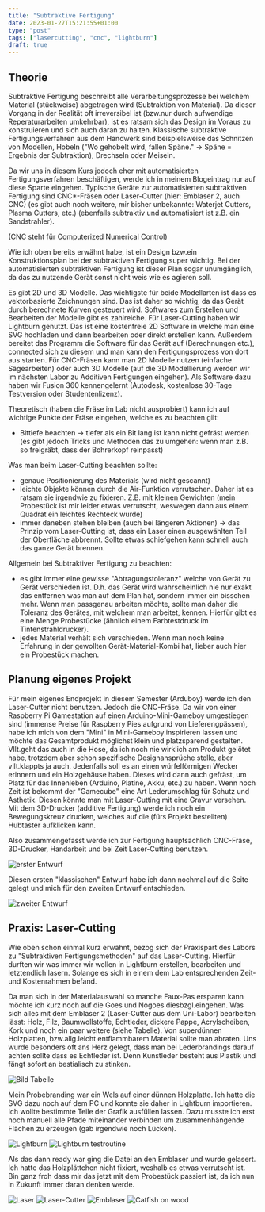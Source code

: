 ```yaml
---
title: "Subtraktive Fertigung"
date: 2023-01-27T15:21:55+01:00
type: "post"
tags: ["lasercutting", "cnc", "lightburn"]
draft: true
---
```


## Theorie

Subtraktive Fertigung beschreibt alle Verarbeitungsprozesse bei welchem Material (stückweise) abgetragen wird (Subtraktion von Material). Da dieser Vorgang in der Realität oft irreversibel ist (bzw.nur durch aufwendige Reperaturarbeiten umkehrbar), ist es ratsam sich das Design im Voraus zu konstruieren und sich auch daran zu halten.
Klassische subtraktive Fertigungsverfahren aus dem Handwerk sind beispielsweise das Schnitzen von Modellen, Hobeln ("Wo gehobelt wird, fallen Späne." -> Späne = Ergebnis der Subtraktion), Drechseln oder Meiseln.

Da wir uns in diesem Kurs jedoch eher mit automatisierten Fertigungsverfahren beschäftigen, werde ich in meinem Blogeintrag nur auf diese Sparte eingehen. Typische Geräte zur automatisierten subtraktiven Fertigung sind CNC*-Fräsen oder Laser-Cutter (hier: Emblaser 2, auch CNC) (es gibt auch noch weitere, mir bisher unbekannte: Waterjet Cutters, Plasma Cutters, etc.) (ebenfalls subtraktiv und automatisiert ist z.B. ein Sandstrahler).

(CNC steht für Computerized Numerical Control)

Wie ich oben bereits erwähnt habe, ist ein Design bzw.ein Konstruktionsplan bei der subtraktiven Fertigung super wichtig. Bei der automatisierten subtraktiven Fertigung ist dieser Plan sogar unumgänglich, da das zu nutzende Gerät sonst nicht weis wie es agieren soll.
	
Es gibt 2D und 3D Modelle. Das wichtigste für beide Modellarten ist dass es vektorbasierte Zeichnungen sind.  Das ist daher so wichtig, da das Gerät durch berechnete Kurven gesteuert wird. Softwares zum Erstellen und Bearbeiten der Modelle gibt es zahlreiche.
Für Laser-Cutting haben wir Lightburn genutzt. Das ist eine kostenfreie 2D Software in welche man eine SVG hochladen und dann bearbeiten oder direkt erstellen kann. Außerdem bereitet das Programm die Software für das Gerät auf (Berechnungen etc.), connected sich zu diesem und man kann den Fertigungsprozess von dort aus starten.
Für CNC-Fräsen kann man 2D Modelle nutzen (einfache Sägearbeiten) oder auch 3D Modelle (auf die 3D Modellierung werden wir im nächsten Labor zu Additiven Fertigungen eingehen). Als Software dazu haben wir Fusion 360 kennengelernt (Autodesk, kostenlose 30-Tage Testversion oder Studentenlizenz).
	
Theoretisch (haben die Fräse im Lab nicht ausprobiert) kann ich auf wichtige Punkte der Fräse eingehen, welche es zu beachten gilt:

* Bittiefe beachten -> tiefer als ein Bit lang ist kann nicht gefräst werden (es gibt jedoch Tricks und Methoden das zu umgehen: wenn man z.B. so freigräbt, dass der Bohrerkopf reinpasst)
	
Was man beim Laser-Cutting beachten sollte:

* genaue Positionierung des Materials (wird nicht gescannt)
* leichte Objekte können durch die Air-Funktion verrutschen. Daher ist es ratsam sie irgendwie zu fixieren. Z.B. mit kleinen Gewichten (mein Probestück ist mir leider etwas verrutscht, weswegen dann aus einem Quadrat ein leichtes Rechteck wurde)
* immer daneben stehen bleiben (auch bei längeren Aktionen) -> das Prinzip vom Laser-Cutting ist, dass ein Laser einen ausgewählten Teil der Oberfläche abbrennt. Sollte etwas schiefgehen kann schnell auch das ganze Gerät brennen.

Allgemein bei Subtraktiver Fertigung zu beachten:

* es gibt immer eine gewisse "Abtragungstoleranz" welche von Gerät zu Gerät verschieden ist. D.h. das Gerät wird wahrscheinlich nie nur exakt das entfernen was man auf dem Plan hat, sondern immer ein bisschen mehr. Wenn man passgenau arbeiten möchte, sollte man daher die Toleranz des Gerätes, mit welchem man arbeitet, kennen. Hierfür gibt es eine Menge Probestücke (ähnlich einem Farbtestdruck im Tintenstrahldrucker).
* jedes Material verhält sich verschieden. Wenn man noch keine Erfahrung in der gewollten Gerät-Material-Kombi hat, lieber auch hier ein Probestück machen.

## Planung eigenes Projekt

Für mein eigenes Endprojekt in diesem Semester (Arduboy) werde ich den Laser-Cutter nicht benutzen. Jedoch die CNC-Fräse. Da wir von einer Raspberry Pi Gamestation auf einen Arduino-Mini-Gameboy umgestiegen sind (immense Preise für Raspberry Pies aufgrund von Lieferengpässen), habe ich mich von dem "Mini" in Mini-Gameboy inspirieren lassen und möchte das Gesamtprodukt möglichst klein und platzsparend gestalten. Vllt.geht das auch in die Hose, da ich noch nie wirklich am Produkt gelötet habe, trotzdem aber schon spezifische Designansprüche stelle, aber vllt.klappts ja auch. Jedenfalls soll es an einen würfelförmigen Wecker erinnern und ein Holzgehäuse haben. Dieses wird dann auch gefräst, um Platz für das Innenleben (Arduino, Platine, Akku, etc.) zu haben. Wenn noch Zeit ist bekommt der "Gamecube" eine Art Lederumschlag für Schutz und Ästhetik. Diesen könnte man mit Laser-Cutting mit eine Gravur versehen. Mit dem 3D-Drucker (additive Fertigung) werde ich noch ein Bewegungskreuz drucken, welches auf die (fürs Projekt bestellten) Hubtaster aufklicken kann.

Also zusammengefasst werde ich zur Fertigung hauptsächlich CNC-Fräse, 3D-Drucker, Handarbeit und bei Zeit Laser-Cutting benutzen.

![erster Entwurf](signal-2023-01-28-131644_003.jpeg)

Diesen ersten "klassischen" Entwurf habe ich dann nochmal auf die Seite gelegt und mich für den zweiten Entwurf entschieden.

![zweiter Entwurf](signal-2023-01-28-131644_002.jpeg)


## Praxis: Laser-Cutting

Wie oben schon einmal kurz erwähnt, bezog sich der Praxispart des Labors zu "Subtraktiven Fertigungsmethoden" auf das Laser-Cutting. Hierfür durften wir was immer wir wollen in Lightburn erstellen, bearbeiten und letztendlich lasern. Solange es sich in einem dem Lab entsprechenden Zeit- und Kostenrahmen befand.

Da man sich in der Materialauswahl so manche Faux-Pas ersparen kann möchte ich kurz noch auf die Goes und Nogoes diesbzgl.eingehen. Was sich alles mit dem Emblaser 2 (Laser-Cutter aus dem Uni-Labor) bearbeiten lässt: Holz, Filz, Baumwollstoffe, Echtleder, dickere Pappe, Acrylscheiben, Kork und noch ein paar weitere (siehe Tabelle). Von superdünnen Holzplatten, bzw.allg.leicht entflammbarem Material sollte man abraten. Uns wurde besonders oft ans Herz gelegt, dass man bei Lederbrandings darauf achten sollte dass es Echtleder ist. Denn Kunstleder besteht aus Plastik und fängt sofort an bestialisch zu stinken.

![Bild Tabelle](material_table.png)

Mein Probebranding war ein Wels auf einer dünnen Holzplatte. Ich hatte die SVG dazu noch auf dem PC und konnte sie daher in Lightburn importieren. Ich wollte bestimmte Teile der Grafik ausfüllen lassen. Dazu musste ich erst noch manuell alle Pfade miteinander verbinden um zusammenhängende Flächen zu erzeugen (gab irgendwie noch Lücken). 

![Lightburn](lightburn_one.png)
![Lightburn testroutine](signal-2023-01-28-131913.gif)

Als das dann ready war ging die Datei an den Emblaser und wurde gelasert. Ich hatte das Holzplättchen nicht fixiert, weshalb es etwas verrutscht ist. Bin ganz froh dass mir das jetzt mit dem Probestück passiert ist, da ich nun in Zukunft immer daran denken werde.

![Laser](laser.gif)
![Laser-Cutter](laser_cutting.gif)
![Emblaser](emblaser.jpg)
![Catfish on wood](wels.jpg)